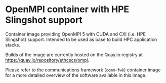 # OpenMPI container with HPE Slingshot support

Container image providing OpenMPI 5 with CUDA and CXI (i.e. HPE Slingshot) support. Intended to be used as base to build HPC application stacks.

Builds of the image are currently hosted on the Quay.io registry at https://quay.io/repository/ethcscs/ompi.

Please refer to the communications framework (`comm-fwk`) container image for a more detailed overview of the software available in this image.
